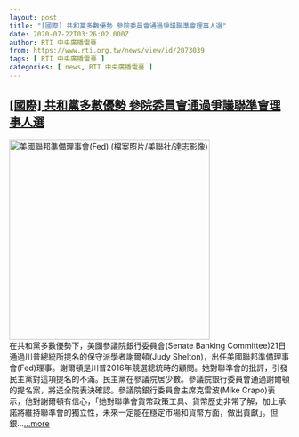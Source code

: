 ```yaml
---
layout: post
title: "[國際] 共和黨多數優勢 參院委員會通過爭議聯準會理事人選"
date: 2020-07-22T03:26:02.000Z
author: RTI 中央廣播電臺
from: https://www.rti.org.tw/news/view/id/2073039
tags: [ RTI 中央廣播電臺 ]
categories: [ news, RTI 中央廣播電臺 ]
---
```

<!--1595388362000-->
[[國際] 共和黨多數優勢 參院委員會通過爭議聯準會理事人選](https://www.rti.org.tw/news/view/id/2073039)
------

<div>
<img src="https://static.rti.org.tw/assets/thumbnails/2019/08/06/6ee27759e08ac48d060e7ae39bf56f38.jpg" width="360" alt="美國聯邦準備理事會(Fed) (檔案照片/美聯社/達志影像)" title="美國聯邦準備理事會(Fed) (檔案照片/美聯社/達志影像)"><br>在共和黨多數優勢下，美國參議院銀行委員會(Senate Banking Committee)21日通過川普總統所提名的保守派學者謝爾頓(Judy Shelton)，出任美國聯邦準備理事會(Fed)理事。謝爾頓是川普2016年競選總統時的顧問。她對聯準會的批評，引發民主黨對這項提名的不滿。民主黨在參議院居少數。參議院銀行委員會通過謝爾頓的提名案，將送全院表決確認。參議院銀行委員會主席克雷波(Mike Crapo)表示，他對謝爾頓有信心，「她對聯準會貨幣政策工具、貨幣歷史非常了解，加上承諾將維持聯準會的獨立性，未來一定能在穩定市場和貨幣方面，做出貢獻」。但銀...<a target="_blank" href="https://www.rti.org.tw/news/view/id/2073039">...more</a>
</div>
